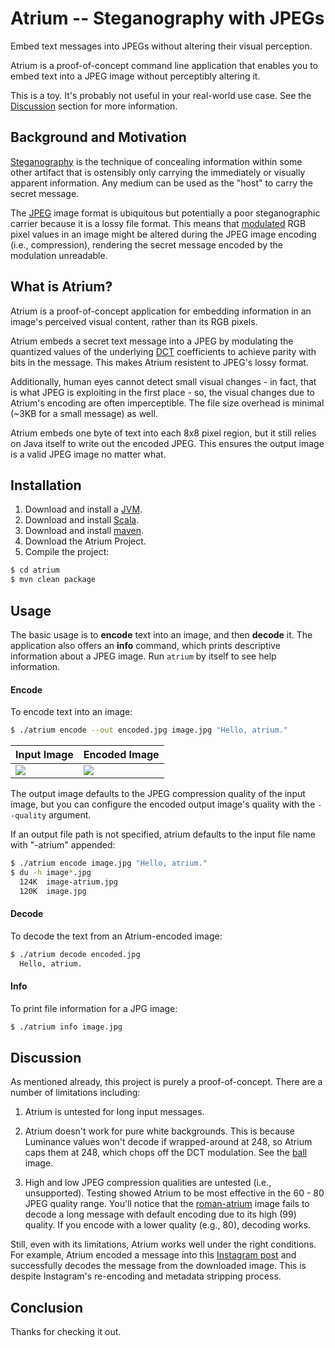 Atrium -- Steganography with JPEGs
=====================================

Embed text messages into JPEGs without altering their visual perception.

Atrium is a proof-of-concept command line application that
enables you to embed text into a JPEG image without perceptibly altering it.

This is a toy. It's probably not useful in your real-world use case.
See the [Discussion][disc] section for more information.


Background and Motivation
----------

[Steganography][stego] is the technique of concealing information
within some other artifact that is ostensibly only carrying
the immediately or visually apparent information.
Any medium can be used as the "host" to carry the secret message.

The [JPEG][jpeg] image format is ubiquitous but
potentially a poor steganographic carrier because it is a lossy file format.
This means that [modulated][mod] RGB pixel values in an image
might be altered during the JPEG image encoding (i.e., compression),
rendering the secret message encoded by the modulation unreadable.


What is Atrium?
------------

Atrium is a proof-of-concept application for embedding information
in an image's perceived visual content, rather than its RGB pixels.

Atrium embeds a secret text message into a JPEG
by modulating the quantized values of the underlying [DCT][dct] coefficients
to achieve parity with bits in the message.
This makes Atrium resistent to JPEG's lossy format.

Additionally, human eyes cannot detect small visual changes -
in fact, that is what JPEG is exploiting in the first place -
so, the visual changes due to Atrium's encoding are often imperceptible.
The file size overhead is minimal (~3KB for a small message) as well.

Atrium embeds one byte of text into each 8x8 pixel region,
but it still relies on Java itself to write out the encoded JPEG.
This ensures the output image is a valid JPEG image no matter what.


Installation
-----

1. Download and install a [JVM][jvm].
2. Download and install [Scala][scala].
3. Download and install [maven][maven].
4. Download the Atrium Project.
5. Compile the project:

```bash
$ cd atrium
$ mvn clean package
```


Usage
-----

The basic usage is to **encode** text into an image, and then **decode** it.
The application also offers an **info** command,
which prints descriptive information about a JPEG image.
Run `atrium` by itself to see help information.


#### Encode

To encode text into an image:

```bash
$ ./atrium encode --out encoded.jpg image.jpg "Hello, atrium."
```

| Input Image | Encoded Image |
| ----------- | ------------- |
| ![][input]  | ![][encoded]  |

The output image defaults to the JPEG compression quality of the input image,
but you can configure the encoded output image's quality with the
`--quality` argument.

If an output file path is not specified,
atrium defaults to the input file name with "-atrium" appended:

```bash
$ ./atrium encode image.jpg "Hello, atrium."
$ du -h image*.jpg
  124K  image-atrium.jpg
  120K  image.jpg
```


#### Decode

To decode the text from an Atrium-encoded image:

```bash
$ ./atrium decode encoded.jpg
  Hello, atrium.
```


#### Info

To print file information for a JPG image:

```bash
$ ./atrium info image.jpg
```


Discussion
------

As mentioned already, this project is purely a proof-of-concept.
There are a number of limitations including:

1. Atrium is untested for long input messages.

2. Atrium doesn't work for pure white backgrounds.
  This is because Luminance values won't decode if wrapped-around at 248,
  so Atrium caps them at 248, which chops off the DCT modulation.
  See the [ball][ball] image.

3. High and low JPEG compression qualities are untested (i.e., unsupported).
  Testing showed Atrium to be most effective in the 60 - 80 JPEG quality range.
  You'll notice that the [roman-atrium][roman] image fails
  to decode a long message with default encoding due to its high (99) quality.
  If you encode with a lower quality (e.g., 80), decoding works.

Still, even with its limitations, Atrium works well under the right conditions.
For example, Atrium encoded a message into this [Instagram post][post] and
successfully decodes the message from the downloaded image.
This is despite Instagram's re-encoding and metadata stripping process.


Conclusion
----

Thanks for checking it out.


[disc]: https://github.com/fitzn/atrium#discussion
[stego]: https://en.wikipedia.org/wiki/Steganography
[jpeg]: https://en.wikipedia.org/wiki/JPEG
[mod]: https://en.wikipedia.org/wiki/Modulation
[jvm]: https://www.java.com/en/download/
[scala]: http://www.scala-lang.org/download/
[dct]: http://www.programming-techniques.com/2014/02/discrete-cosine-transform-and-jpeg.html
[input]: https://github.com/fitzn/atrium/blob/master/src/test/resources/images/shoes.jpg
[encoded]: https://github.com/fitzn/atrium/blob/master/src/test/resources/images/shoes-atrium.jpg
[roman]: https://github.com/fitzn/atrium/blob/master/src/test/resources/images/roman-atrium.jpg
[ball]: https://github.com/fitzn/atrium/blob/master/src/test/resources/images/ball.jpg
[post]: https://www.instagram.com/p/BWY0LHhAbkx/
[maven]: https://maven.apache.org/

